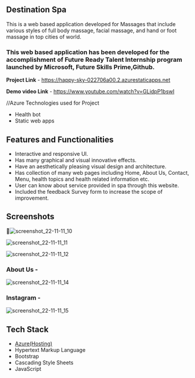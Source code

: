 ## Destination Spa ##

This is a web based application developed for Massages that include various styles of full body massage, facial massage, and hand or foot massage in top cities of world.

### This web based application has been developed for the accomplishment of Future Ready Talent Internship program launched by Microsoft, Future Skills Prime,Github.


**Project Link** - https://happy-sky-022706a00.2.azurestaticapps.net

**Demo video Link** - https://www.youtube.com/watch?v=GLidpP1bswI

//Azure Technologies used for Project
- Health bot
- Static web apps

## Features and Functionalities ##

- Interactive and responsive UI.
- Has many graphical and visual innovative effects.
- Have an aesthetically pleasing visual design and architecture.
- Has collection of many web pages including Home, About Us, Contact, Menu, health topics and health related information etc.
- User can know about service provided in spa through this website.
- Included the feedback Survey form to increase the scope of improvement.

## Screenshots

📸![screenshot_22-11-11_10](https://user-images.githubusercontent.com/111400941/201183429-bd555426-89cb-4047-9692-d5ea582314ee.jpeg)

![screenshot_22-11-11_11](https://user-images.githubusercontent.com/111400941/201183446-65f8c4ec-6686-4df8-a9e3-be2410b8a6a1.jpeg)

![screenshot_22-11-11_12](https://user-images.githubusercontent.com/111400941/201183463-53a80d83-2c33-4875-913c-e9e92a16f351.jpeg)


### About Us -

![screenshot_22-11-11_14](https://user-images.githubusercontent.com/111400941/201184439-c765eb78-9e58-4633-9c88-97ae8b429d4f.jpeg)

### Instagram -

![screenshot_22-11-11_15](https://user-images.githubusercontent.com/111400941/201184567-c763c63a-ed64-4b8e-9560-03e6255ba659.jpeg)

## Tech Stack ##

- [Azure(Hosting)](https://azure.microsoft.com/en-in/features/azure-portal/)
- Hypertext Markup Language
- Bootstrap
- Cascading Style Sheets
- JavaScript
